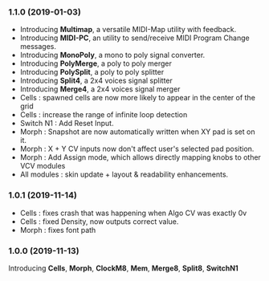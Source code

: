 ### 1.1.0 (2019-01-03)

- Introducing **Multimap**, a versatile MIDI-Map utility with feedback.
- Introducing **MIDI-PC**,  an utility to send/receive MIDI Program Change messages.
- Introducing **MonoPoly**, a mono to poly signal converter.
- Introducing **PolyMerge**, a poly to poly merger
- Introducing **PolySplit**, a poly to poly splitter
- Introducing **Split4**, a 2x4 voices signal splitter
- Introducing **Merge4**, a 2x4 voices signal merger
- Cells : spawned cells are now more likely to appear in the center of the grid
- Cells : increase the range of infinite loop detection
- Switch N1 : Add Reset Input.
- Morph : Snapshot are now automatically written when XY pad is set on it.
- Morph : X + Y CV inputs now don't affect user's selected pad position.
- Morph : Add Assign mode, which allows directly mapping knobs to other VCV modules
- All modules : skin update + layout & readability enhancements.

### 1.0.1 (2019-11-14)
- Cells : fixes crash that was happening when Algo CV was exactly 0v
- Cells : fixed Density, now outputs correct value.
- Morph : fixes font path

### 1.0.0 (2019-11-13)
Introducing **Cells**, **Morph**, **ClockM8**, **Mem**, **Merge8**, **Split8**, **SwitchN1**